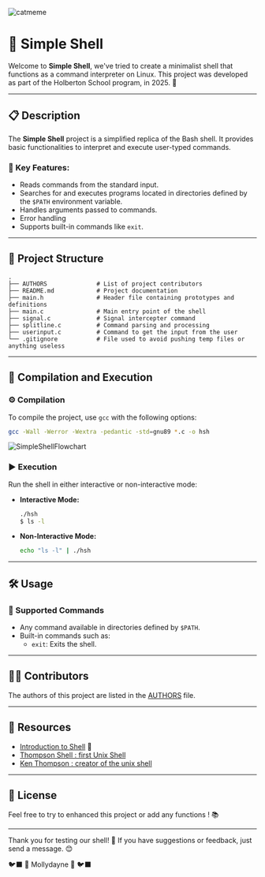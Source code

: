 
![catmeme](https://github.com/user-attachments/assets/02f8dbac-ab01-46ae-a786-f1e96ebeebe0)

# 🐚 Simple Shell

Welcome to **Simple Shell**, we've tried to create a minimalist shell that functions as a command interpreter on Linux. This project was developed as part of the Holberton School program, in 2025. 🚀

---

## 📋 Description

The **Simple Shell** project is a simplified replica of the Bash shell. It provides basic functionalities to interpret and execute user-typed commands.

### 🌟 Key Features:
- Reads commands from the standard input.
- Searches for and executes programs located in directories defined by the `$PATH` environment variable.
- Handles arguments passed to commands.
- Error handling
- Supports built-in commands like `exit`.

---

## 📂 Project Structure

```
.
├── AUTHORS              # List of project contributors
├── README.md            # Project documentation
├── main.h               # Header file containing prototypes and definitions
├── main.c               # Main entry point of the shell
├── signal.c             # Signal intercepter command
├── splitline.c          # Command parsing and processing
├── userinput.c          # Command to get the input from the user
└── .gitignore           # File used to avoid pushing temp files or anything useless
```

---

## 🚀 Compilation and Execution

### ⚙️ Compilation
To compile the project, use `gcc` with the following options:
```bash
gcc -Wall -Werror -Wextra -pedantic -std=gnu89 *.c -o hsh
```

![SimpleShellFlowchart](https://github.com/user-attachments/assets/92355cfd-150f-4ba8-b40e-56a0ad7b4175)


### ▶️ Execution
Run the shell in either interactive or non-interactive mode:
- **Interactive Mode:**
  ```bash
  ./hsh
  $ ls -l
  ```

- **Non-Interactive Mode:**
  ```bash
  echo "ls -l" | ./hsh
  ```

---

## 🛠️ Usage

### 📝 Supported Commands
- Any command available in directories defined by `$PATH`.
- Built-in commands such as:
  - `exit`: Exits the shell.

---

## 👩‍💻 Contributors

The authors of this project are listed in the [AUTHORS](./AUTHORS) file.

---

## 📖 Resources

- [Introduction to Shell](https://en.wikipedia.org/wiki/Shell_(computing)) 🐚
- [Thompson Shell : first Unix Shell](https://en.wikipedia.org/wiki/Thompson_shell)
- [Ken Thompson : creator of the unix shell](https://en.wikipedia.org/wiki/Ken_Thompson)

---

## 📜 License
Feel free to try to enhanced this project or add any functions ! 📚

---

Thank you for testing our shell! 🙌 If you have suggestions or feedback, just send a message. 😊

🐦‍⬛ 🌸 Mollydayne 🌸 🐦‍⬛
